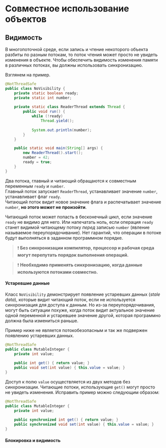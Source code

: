 # Совместное использование объектов
## Видимость
В многопоточной среде, если запись и чтение некоторого объекта разбиты по разным потокам, то поток чтения может 
просто не увидеть изменения в объекте. Чтобы обеспечить видимость изменения памяти в различных потоках, вы должны 
использовать синхронизацию.

Взглянем на пример. 

```java
@NotThreadSafe
public class NoVisibility {
    private static boolean ready;
    private static int number;
    
    private static class ReaderThread extends Thread {
        public void run() {
            while (!ready) 
                Thread.yield();
            
            System.out.println(number);
        }
    }

    public static void main(String[] args) {
        new ReaderThread().start();
        number = 42;
        ready = true;
    }
}
```
Два потока, главный и читающий обращаются к совместным переменным `ready` и `number`.  
Главный поток запускает `ReaderThread`, устанавливает значение `number`, устанавливает флаг `ready`.  
Читающий поток видит новое значение флага и распечатывает значение `number`, **но этого может не произойти**.

Читающий поток может попасть в бесконечный цикл, если значение `ready` не видимо для него. Или напечатать ноль, если 
операция `ready` станет видимой читающему потоку _перед_ записью `number` (явление называемое переупорядочивание). Нет
гарантий, что операции в потоке будут выполняться в заданном программном порядке.

> :exclamation: **Без синхронизации компилятор, процессор и рабочая среда могут перепутать порядок выполнения операций.**

> :exclamation: **Необходимо применять синхронизацию, когда данные используются потоками совместно.**

#### Устаревшие данные
Класс `NoVisibility` демонстрирует появление устаревших данных (_stale data_), которые видит читающий поток, если не 
используется синхронизация для доступа к данным. Но из-за переупорядочивания, могут быть ситуации похуже, когда 
поток видит актуальное значение одной переменной и устаревшее значение другой, которая программно должна 
была измениться раньше.

Пример ниже не является потокобезопасным и так же подвержен появлению устаревших данных.
```java
@NotThreadSafe
public class MutableInteger {
    private int value;
    
    public int get() { return value; }
    public void set(int value) { this.value = value; }
}
```

Доступ к полю `value` осуществляется из двух методов без синхронизации. Читающие потоки, использующие `get()` 
могут просто не увидеть изменения. Исправить пример можно следующим образом:

```java
@NotThreadSafe
public class MutableInteger {
    private int value;
    
    public synchronized int get() { return value; }
    public synchronized void set(int value) { this.value = value; }
}
```

#### Блокировка и видимость